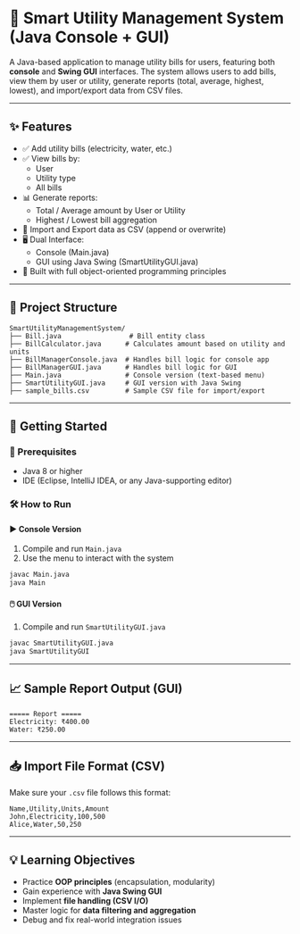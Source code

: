# 🔌 Smart Utility Management System (Java Console + GUI)

A Java-based application to manage utility bills for users, featuring both **console** and **Swing GUI** interfaces. The system allows users to add bills, view them by user or utility, generate reports (total, average, highest, lowest), and import/export data from CSV files.

---

## ✨ Features

- ✅ Add utility bills (electricity, water, etc.)
- ✅ View bills by:
  - User
  - Utility type
  - All bills
- 📊 Generate reports:
  - Total / Average amount by User or Utility
  - Highest / Lowest bill aggregation
- 📁 Import and Export data as CSV (append or overwrite)
- 🖥️ Dual Interface:
  - Console (Main.java)
  - GUI using Java Swing (SmartUtilityGUI.java)
- 🧪 Built with full object-oriented programming principles

---

## 📂 Project Structure

```
SmartUtilityManagementSystem/
├── Bill.java                 # Bill entity class
├── BillCalculator.java      # Calculates amount based on utility and units
├── BillManagerConsole.java  # Handles bill logic for console app
├── BillManagerGUI.java      # Handles bill logic for GUI
├── Main.java                # Console version (text-based menu)
├── SmartUtilityGUI.java     # GUI version with Java Swing
├── sample_bills.csv         # Sample CSV file for import/export
```

---

## 🚀 Getting Started

### 🔧 Prerequisites
- Java 8 or higher
- IDE (Eclipse, IntelliJ IDEA, or any Java-supporting editor)

### 🛠️ How to Run

#### ▶️ Console Version
1. Compile and run `Main.java`
2. Use the menu to interact with the system

```bash
javac Main.java
java Main
```

#### 🖱️ GUI Version
1. Compile and run `SmartUtilityGUI.java`

```bash
javac SmartUtilityGUI.java
java SmartUtilityGUI
```

---

## 📈 Sample Report Output (GUI)

```
===== Report =====
Electricity: ₹400.00
Water: ₹250.00
```

---

## 📥 Import File Format (CSV)

Make sure your `.csv` file follows this format:
```
Name,Utility,Units,Amount
John,Electricity,100,500
Alice,Water,50,250
```

---

## 💡 Learning Objectives

- Practice **OOP principles** (encapsulation, modularity)
- Gain experience with **Java Swing GUI**
- Implement **file handling (CSV I/O)**
- Master logic for **data filtering and aggregation**
- Debug and fix real-world integration issues


